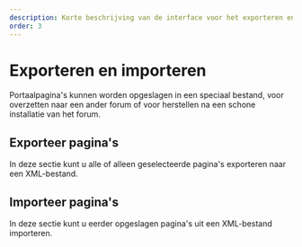 ```yaml
---
description: Korte beschrijving van de interface voor het exporteren en importeren van portaalpagina's
order: 3
---
```


# Exporteren en importeren

Portaalpagina's kunnen worden opgeslagen in een speciaal bestand, voor overzetten naar een ander forum of voor herstellen na een schone installatie van het forum.

## Exporteer pagina's

In deze sectie kunt u alle of alleen geselecteerde pagina's exporteren naar een XML-bestand.

## Importeer pagina's

In deze sectie kunt u eerder opgeslagen pagina's uit een XML-bestand importeren.
